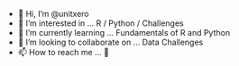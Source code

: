 - 👋 Hi, I’m @unitxero
- 👀 I’m interested in ... R / Python / Challenges
- 🌱 I’m currently learning ... Fundamentals of R and Python
- 💞️ I’m looking to collaborate on ... Data Challenges
- 📫 How to reach me ...  👀

<!---
unitxero/unitxero is a ✨ special ✨ repository because its `README.md` (this file) appears on your GitHub profile.
You can click the Preview link to take a look at your changes.
--->
